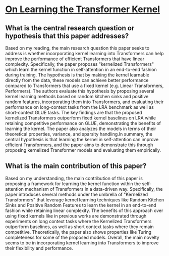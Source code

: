 # [On Learning the Transformer Kernel](https://arxiv.org/abs/2110.08323v2)

## What is the central research question or hypothesis that this paper addresses?

Based on my reading, the main research question this paper seeks to address is whether incorporating kernel learning into Transformers can help improve the performance of efficient Transformers that have linear complexity. Specifically, the paper proposes "kernelized Transformers" which learn the kernel function in self-attention in an end-to-end fashion during training. The hypothesis is that by making the kernel learnable directly from the data, these models can achieve better performance compared to Transformers that use a fixed kernel (e.g. Linear Transformers, Performers). The authors evaluate this hypothesis by proposing several kernel learning methods based on random kitchen sinks and positive random features, incorporating them into Transformers, and evaluating their performance on long-context tasks from the LRA benchmark as well as short-context GLUE tasks. The key findings are that the proposed kernelized Transformers outperform fixed kernel baselines on LRA while retaining competitive performance on GLUE, demonstrating the benefits of learning the kernel. The paper also analyzes the models in terms of their theoretical properties, variance, and sparsity handling.In summary, the central hypothesis is that learning the kernel in self-attention can improve efficient Transformers, and the paper aims to demonstrate this through proposing kernelized Transformer models and evaluating them empirically.


## What is the main contribution of this paper?

Based on my understanding, the main contribution of this paper is proposing a framework for learning the kernel function within the self-attention mechanism of Transformers in a data-driven way. Specifically, the paper introduces several methods under the umbrella of "Kernelized Transformers" that leverage kernel learning techniques like Random Kitchen Sinks and Positive Random Features to learn the kernel in an end-to-end fashion while retaining linear complexity. The benefits of this approach over using fixed kernels like in previous works are demonstrated through experiments on long context tasks where the Kernelized Transformers outperform baselines, as well as short context tasks where they remain competitive. Theoretically, the paper also shows properties like Turing completeness for some of the proposed models. Overall, the main novelty seems to be in incorporating kernel learning into Transformers to improve their flexibility and performance.
